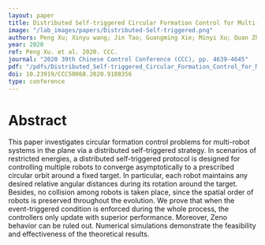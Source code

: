 ```yaml
---
layout: paper
title: Distributed Self-triggered Circular Formation Control for Multi-robot Systems
image: "/lab_images/papers/Distributed-Self-triggered.png"
authors: Peng Xu; Xinyu wang; Jin Tao; Guangming Xie; Minyi Xu; Quan Zhou
year: 2020
ref: Peng Xu. et al. 2020. CCC.
journal: "2020 39th Chinese Control Conference (CCC), pp. 4639-4645"
pdf: "/pdfs/Distributed_Self-triggered_Circular_Formation_Control_for_Multi-robot_Systems.pdf"
doi: 10.23919/CCC50068.2020.9188356
type: conference
---
```


# Abstract

This paper investigates circular formation control problems for multi-robot systems in the plane via a distributed self-triggered strategy. In scenarios of restricted energies, a distributed self-triggered protocol is designed for controlling multiple robots to converge asymptotically to a prescribed circular orbit around a fixed target. In particular, each robot maintains any desired relative angular distances during its rotation around the target. Besides, no collision among robots is taken place, since the spatial order of robots is preserved throughout the evolution. We prove that when the event-triggered condition is enforced during the whole process, the controllers only update with superior performance. Moreover, Zeno behavior can be ruled out. Numerical simulations demonstrate the feasibility and effectiveness of the theoretical results.